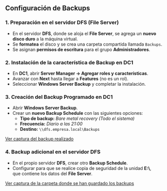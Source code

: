 ## Configuración de Backups

### 1. Preparación en el servidor DFS (File Server)
- En el servidor **DFS**, donde se aloja el **File Server**, se agrega un **nuevo disco duro** a la máquina virtual.  
- Se **formatea** el disco y se crea una carpeta compartida llamada `Backups`.  
- Se asignan **permisos de escritura** para el grupo **Administradores**.

### 2. Instalación de la característica de Backup en DC1
- En **DC1**, abrir **Server Manager → Agregar roles y características**.  
- Avanzar con **Next** hasta llegar a **Features** (no es un rol).  
- Seleccionar **Windows Server Backup** y completar la instalación.

### 3. Creación del Backup Programado en DC1
- Abrir **Windows Server Backup**.  
- Crear un **nuevo Backup Schedule** con las siguientes opciones:  
  - **Tipo de backup:** *Bare metal recovery (Todo el sistema)*  
  - **Frecuencia:** *Diario a las 21:00*  
  - **Destino:** `\\dfs.empresa.local\Backups`
  
[Ver captura del backup realizado](../images/backup.png)

### 4. Backup adicional en el servidor DFS
- En el propio servidor **DFS**, crear otro **Backup Schedule**.  
- Configurar para que se realice copia de seguridad de la unidad **E:\\**,  
  que contiene los datos del **File Server**.
  
[Ver captura de la carpeta donde se han  guardado los backups](../images/carpeta.png)